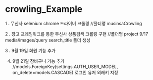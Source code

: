 # crowling_Example

1 . 무신사 selenium chrome 드라이버 크롤링 //폴더명 musinsaCrowling 

2 . 장고 프레임워크를 통한 무신사 상품검색 크롤링 구현 //폴더명 project 
9/17 media/images/query search_title 폴더 생성 

3 . 9월 19일 회원 기능 추가   

4. 9월 21일 장바구니 기능 추가 
//models.ForeignKey(settings.AUTH_USER_MODEL, on_delete=models.CASCADE) 로그인 유저 외래키 지정
